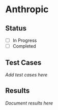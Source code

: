 # Anthropic

## Status
- [ ] In Progress
- [ ] Completed

## Test Cases
*Add test cases here*

## Results
*Document results here*
